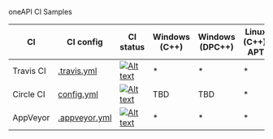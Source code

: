 oneAPI CI Samples

| CI  | CI config | CI status | Windows (C++) | Windows (DPC++) | Linux (C++), APT | Linux (DPC++), APT | Linux (C++), Container | Linux (DPC++),  Container | macOS (C++) |
| ------------- | ------------- | ------------- | ------------- | ------------- | ------------- | ------------- | ------------- | ------------- | ------------- |
| Travis CI  | [.travis.yml](https://github.com/mmzakhar/oneapi-ci/blob/master/.travis.yml) | [![Alt text](https://travis-ci.com/mmzakhar/oneapi-ci.svg?branch=master)](https://travis-ci.com/mmzakhar/oneapi-ci)|*|*|*|*|*|*|*|
| Circle CI  | [config.yml](https://github.com/mmzakhar/oneapi-ci/blob/master/.circleci/config.yml) | [![Alt text](https://circleci.com/gh/mmzakhar/oneapi-ci.svg?style=svg)](https://circleci.com/gh/mmzakhar/oneapi-ci)|TBD|TBD|*|*|*|*|TBD|
| AppVeyor  | [.appveyor.yml](https://github.com/mmzakhar/oneapi-ci/blob/master/.appveyor.yml) | [![Alt text](https://ci.appveyor.com/api/projects/status/y06fiwtls22x7475?svg=true)](https://ci.appveyor.com/project/mmzakhar/oneapi-ci)|*|*|*|*|*|*|*|
